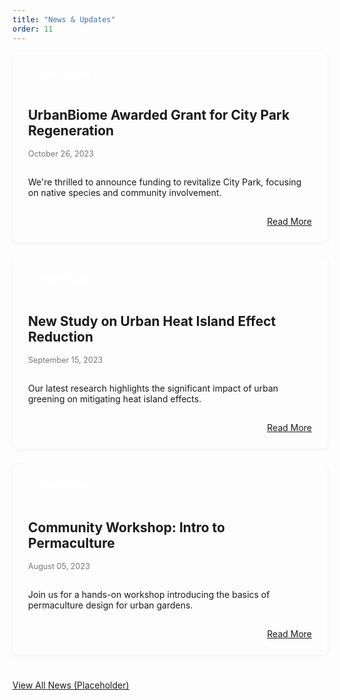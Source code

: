 ```yaml
---
title: "News & Updates"
order: 11
---
```

<ul class="news-list">
    <li class="news-item">
        <span class="placeholder-tag">Example News</span>
        <h3>UrbanBiome Awarded Grant for City Park Regeneration</h3>
        <p class="date">October 26, 2023</p>
        <p>We're thrilled to announce funding to revitalize City Park, focusing on native species and community involvement.</p>
        <a href="#" class="btn btn-outline">Read More</a>
    </li>
    <li class="news-item">
        <span class="placeholder-tag">Example News</span>
        <h3>New Study on Urban Heat Island Effect Reduction</h3>
        <p class="date">September 15, 2023</p>
        <p>Our latest research highlights the significant impact of urban greening on mitigating heat island effects.</p>
        <a href="#" class="btn btn-outline">Read More</a>
    </li>
    <li class="news-item">
        <span class="placeholder-tag">Example News</span>
        <h3>Community Workshop: Intro to Permaculture</h3>
        <p class="date">August 05, 2023</p>
        <p>Join us for a hands-on workshop introducing the basics of permaculture design for urban gardens.</p>
        <a href="#" class="btn btn-outline">Read More</a>
    </li>
</ul>
<div class="text-center" style="margin-top: 40px;">
    <a href="#" class="btn">View All News (Placeholder)</a>
</div>

<style>
    /* Styles specific to news.md */
    .news-list {
        list-style: none;
        padding: 0;
        margin: 0;
    }

    .news-item {
        background-color: var(--light-bg);
        border-radius: 8px;
        box-shadow: 0 2px 10px rgba(0,0,0,0.05);
        margin-bottom: 25px;
        padding: 25px;
        display: flex;
        flex-direction: column;
    }

    .news-item h3 {
        margin-bottom: 5px;
        font-size: 1.5em;
    }

    .news-item .date {
        font-size: 0.9em;
        color: #777;
        margin-bottom: 15px;
    }

    .news-item .btn {
        align-self: flex-end; /* Align button to the right */
        margin-top: 15px;
    }

    .placeholder-tag {
        background-color: var(--placeholder-orange);
        color: #fff;
        padding: 4px 10px;
        border-radius: 5px;
        font-size: 0.8em;
        font-weight: bold;
        text-transform: uppercase;
        display: inline-block;
        margin-bottom: 12px;
    }
</style>